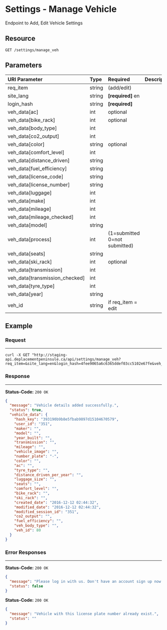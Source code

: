 # Settings - Manage Vehicle

Endpoint to Add, Edit Vehicle Settings

## Resource

```
GET /settings/manage_veh
```

## Parameters


| URI Parameter                  | Type   | Required                                                | Description |
|:-------------------------------|:-------|:--------------------------------------------------------|:------------|
| req_item                       | string | (add/edit)                                              |             |
| site_lang                      | string | **[required]** en                                       |             |
| login_hash                     | string | **[required]** <user hash key>                          |             |
| veh_data[ac]                   | int    | optional                                                |             |
| veh_data[bike_rack]            | int    | optional                                                |             |
| veh_data[body_type]            | int    |                                                         |             |
| veh_data[co2_output]           | int    |                                                         |             |
| veh_data[color]                | string | optional                                                |             |
| veh_data[comfort_level]        | int    |                                                         |             |
| veh_data[distance_driven]      | string |                                                         |             |
| veh_data[fuel_efficiency]      | string |                                                         |             |
| veh_data[license_code]         | string |                                                         |             |
| veh_data[license_number]       | string |                                                         |             |
| veh_data[luggage]              | int    |                                                         |             |
| veh_data[make]                 | int    |                                                         |             |
| veh_data[mileage]              | int    |                                                         |             |
| veh_data[mileage_checked]      | int    |                                                         |             |
| veh_data[model]                | string |                                                         |             |
| veh_data[process]              | int    | (1=submitted 0=not submitted)                           |             |
| veh_data[seats]                | string |                                                         |             |
| veh_data[ski_rack]             | int    | optional                                                |             |
| veh_data[transmission]         | int    |                                                         |             |
| veh_data[transmission_checked] | int    |                                                         |             |
| veh_data[tyre_type]            | int    |                                                         |             |
| veh_data[year]                 | string |                                                         |             |
| veh_id                         | string | if req_item = edit <id of the vehicles needs to update> |             |

## Example

### Request
***

```curl
curl -X GET "http://staging-api.deplacementpeninsule.ca/api/settings/manage_veh?req_item=&site_lang=en&login_hash=4fee9065a6c6365ddef03cc5102e67fe&veh_data[ac]=&veh_data[bike_rack]=&veh_data[body_type]=&veh_data[co2_output]=&veh_data[color]=&veh_data[comfort_level]=&veh_data[distance_driven]=&veh_data[fuel_efficiency]=&veh_data[license_code]=&veh_data[license_number]=&veh_data[luggage]=&veh_data[make]=&veh_data[mileage]=&veh_data[mileage_checked]=&veh_data[model]=&veh_data[process]=&veh_data[seats]=&veh_data[ski_rack]=&veh_data[transmission]=&veh_data[transmission_checked]=&veh_data[tyre_type]=&veh_data[year]=&veh_id="
```

### Response
***

**Status-Code:** ```200 OK```

```json
{
  "message": "Vehicle details added successfully.",
  "status": true,
  "vehicle_data": {
    "hash_key": "393190b9b8e5fbab9897d15104670579",
    "user_id": "351",
    "maker": "",
    "model": "",
    "year_built": "",
    "transmission": "",
    "mileage": "",
    "vehicle_image": "",
    "number_plate": "-",
    "color": "",
    "ac": "",
    "tyre_type": "",
    "distance_driven_per_year": "",
    "luggage_size": "",
    "seats": "",
    "comfort_level": "",
    "bike_rack": "",
    "ski_rack": "",
    "created_date": "2016-12-12 02:44:32",
    "modified_date": "2016-12-12 02:44:32",
    "modified_session_id": "351",
    "co2_output": "",
    "fuel_efficiency": "",
    "veh_body_type": "",
    "veh_id": 80
  }
}
```


### Error Responses
***

**Status-Code:** ```200 OK```


```json
{
  "message": "Please log in with us. Don't have an account sign up now!",
  "status": false
}
```

**Status-Code:** ```200 OK```

```json
{
  "message": "Vehicle with this license plate number already exist.",
  "status": ""
}
```
